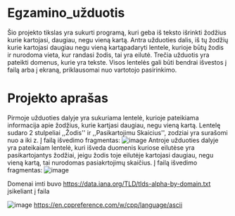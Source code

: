 # Egzamino_užduotis
Šio projekto tikslas yra sukurti programą, kuri geba iš teksto išrinkti žodžius kurie kartojasi, daugiau, negu vieną kartą. Antra užduoties dalis, iš tų žodžių kurie kartojasi daugiau negu vieną kartąpadaryti lentele, kurioje būtų žodis ir nurodoma vieta, kur randasi žodis, tai yra eilutė. Trečia užduotis yra pateikti domenus, kurie yra tekste. Visos lentelės gali būti bendrai išvestos į failą arba į ekraną, priklausomai nuo vartotojo pasirinkimo.
# Projekto aprašas
Pirmoje užduoties dalyje yra sukuriama lentelė, kurioje pateikiama informacija apie žodžius, kurie kartjasi daugiau, negu vieną kartą. Lentelę sudaro 2 stulpeliai ,,Žodis'' ir ,,Pasikartojimu Skaicius'', zodziai yra surašomi nuo a iki z.
Į failą išvedimo fragmentas:
![image](https://github.com/JurgisMickeviciusDM/Egzamino_uzduotis/assets/144474535/05eca3ff-c27d-43e3-8593-e9bcd9332fb7)
Antroje užduoties dalyje yra pateikaiam lentelė, kuri išveda duomenis kuriose eilutėse yra pasikartojantys žodžiai, jeigu žodis toje eilutėje kartojasi daugiau, negu vieną kartą, tai nurodomas pasiakrtojimų skaičius.
Į failą išvedimo fragmentas:
![image](https://github.com/JurgisMickeviciusDM/Egzamino_uzduotis/assets/144474535/64483856-970c-4a69-9f56-0b512f4147b7)


Domenai imti buvo https://data.iana.org/TLD/tlds-alpha-by-domain.txt įsikeliant į faila 

![image](https://github.com/JurgisMickeviciusDM/Egzamino_uzduotis/assets/144474535/dda88bf3-9554-406f-86d7-3e9c8808cdf3)
https://en.cppreference.com/w/cpp/language/ascii
